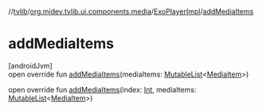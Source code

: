 //[tvlib](../../../index.md)/[org.mjdev.tvlib.ui.components.media](../index.md)/[ExoPlayerImpl](index.md)/[addMediaItems](add-media-items.md)

# addMediaItems

[androidJvm]\
open override fun [addMediaItems](add-media-items.md)(mediaItems: [MutableList](https://kotlinlang.org/api/latest/jvm/stdlib/kotlin.collections/-mutable-list/index.html)&lt;[MediaItem](https://developer.android.com/reference/kotlin/androidx/media3/common/MediaItem.html)&gt;)

open override fun [addMediaItems](add-media-items.md)(index: [Int](https://kotlinlang.org/api/latest/jvm/stdlib/kotlin/-int/index.html), mediaItems: [MutableList](https://kotlinlang.org/api/latest/jvm/stdlib/kotlin.collections/-mutable-list/index.html)&lt;[MediaItem](https://developer.android.com/reference/kotlin/androidx/media3/common/MediaItem.html)&gt;)
